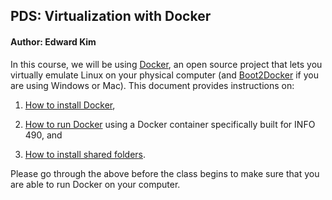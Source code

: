 ## PDS: Virtualization with Docker
#### Author: Edward Kim

In this course, we will be using [Docker](https://www.docker.com/), an open
source project that lets you virtually emulate Linux on your physical computer
(and [Boot2Docker](http://boot2docker.io/) if you are using Windows or Mac). This document provides instructions on:

1. [How to install Docker](docker_windows.md),

2. [How to run Docker](docker_running_ipynb.md) using a Docker container specifically built for INFO 490, and

3. [How to install shared folders](docker_folder_sharing.md).

Please go through the above before the class begins to make sure that you are
able to run Docker on your computer.
